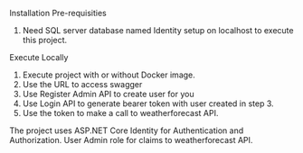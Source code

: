 Installation Pre-requisities

1. Need SQL server database named Identity setup on localhost to execute this project.

Execute Locally

1. Execute project with or without Docker image.
2. Use the URL to access swagger
3. Use Register Admin API to create user for you
4. Use Login API to generate bearer token with user created in step 3.
5. Use the token to make a call to weatherforecast API.

The project uses ASP.NET Core Identity for Authentication and Authorization. User Admin role for claims to weatherforecast API.
